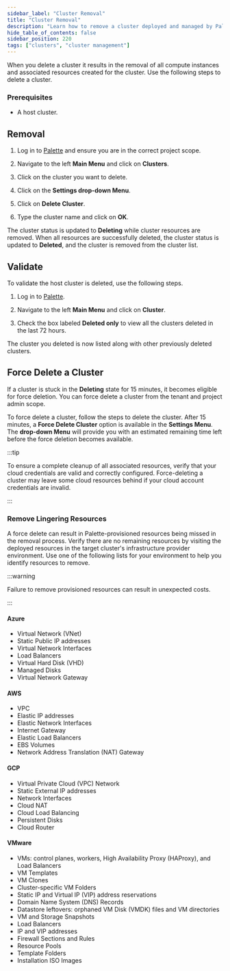 ```yaml
---
sidebar_label: "Cluster Removal"
title: "Cluster Removal"
description: "Learn how to remove a cluster deployed and managed by Palette."
hide_table_of_contents: false
sidebar_position: 220
tags: ["clusters", "cluster management"]
---
```


When you delete a cluster it results in the removal of all compute instances and associated resources created for the
cluster. Use the following steps to delete a cluster.

### Prerequisites

- A host cluster.

## Removal

1. Log in to [Palette](https://console.spectrocloud.com) and ensure you are in the correct project scope.

2. Navigate to the left **Main Menu** and click on **Clusters**.

3. Click on the cluster you want to delete.

4. Click on the **Settings drop-down Menu**.

5. Click on **Delete Cluster**.

6. Type the cluster name and click on **OK**.

The cluster status is updated to **Deleting** while cluster resources are removed. When all resources are successfully
deleted, the cluster status is updated to **Deleted**, and the cluster is removed from the cluster list.

## Validate

To validate the host cluster is deleted, use the following steps.

1. Log in to [Palette](https://console.spectrocloud.com).

2. Navigate to the left **Main Menu** and click on **Cluster**.

3. Check the box labeled **Deleted only** to view all the clusters deleted in the last 72 hours.

The cluster you deleted is now listed along with other previously deleted clusters.

## Force Delete a Cluster

If a cluster is stuck in the **Deleting** state for 15 minutes, it becomes eligible for force deletion. You can force
delete a cluster from the tenant and project admin scope.

To force delete a cluster, follow the steps to delete the cluster. After 15 minutes, a **Force Delete Cluster** option
is available in the **Settings Menu**. The **drop-down Menu** will provide you with an estimated remaining time left
before the force deletion becomes available.

:::tip

To ensure a complete cleanup of all associated resources, verify that your cloud credentials are valid and correctly
configured. Force-deleting a cluster may leave some cloud resources behind if your cloud account credentials are
invalid.

:::

### Remove Lingering Resources

A force delete can result in Palette-provisioned resources being missed in the removal process. Verify there are no
remaining resources by visiting the deployed resources in the target cluster's infrastructure provider environment. Use
one of the following lists for your environment to help you identify resources to remove.

:::warning

Failure to remove provisioned resources can result in unexpected costs.

:::

#### Azure

- Virtual Network (VNet)
- Static Public IP addresses
- Virtual Network Interfaces
- Load Balancers
- Virtual Hard Disk (VHD)
- Managed Disks
- Virtual Network Gateway

#### AWS

- VPC
- Elastic IP addresses
- Elastic Network Interfaces
- Internet Gateway
- Elastic Load Balancers
- EBS Volumes
- Network Address Translation (NAT) Gateway

#### GCP

- Virtual Private Cloud (VPC) Network
- Static External IP addresses
- Network Interfaces
- Cloud NAT
- Cloud Load Balancing
- Persistent Disks
- Cloud Router

#### VMware

- VMs: control planes, workers, High Availability Proxy (HAProxy), and Load Balancers
- VM Templates
- VM Clones
- Cluster-specific VM Folders
- Static IP and Virtual IP (VIP) address reservations
- Domain Name System (DNS) Records
- Datastore leftovers: orphaned VM Disk (VMDK) files and VM directories
- VM and Storage Snapshots
- Load Balancers
- IP and VIP addresses
- Firewall Sections and Rules
- Resource Pools
- Template Folders
- Installation ISO Images
